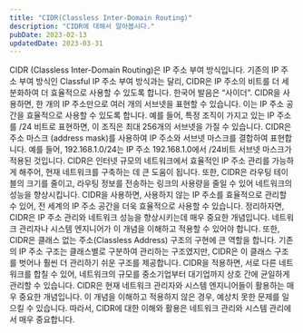 ```yaml
---
title: "CIDR(Classless Inter-Domain Routing)"
description: "CIDR에 대해서 알아봅시다."
pubDate: 2023-02-13
updatedDate: 2023-03-31
---
```


CIDR (Classless Inter-Domain Routing)은 IP 주소 부여 방식입니다. 기존의 IP 주소 부여 방식인 Classful IP 주소 부여 방식과는 달리, CIDR은 IP 주소의 비트를 더 세분화하여 더 효율적으로 사용할 수 있도록 합니다.
한국어 발음은 “사이더”.
CIDR을 사용하면, 한 개의 IP 주소만으로 여러 개의 서브넷을 표현할 수 있습니다. 이는 IP 주소 공간을 효율적으로 사용할 수 있도록 합니다. 예를 들어, 특정 조직이 가지고 있는 IP 주소를 /24 비트로 표현하면, 이 조직은 최대 256개의 서브넷을 가질 수 있습니다.
CIDR은 주소 마스크 (address mask)를 사용하여 IP 주소와 서브넷 마스크를 결합하여 표현합니다. 예를 들어, 192.168.1.0/24는 IP 주소 192.168.1.0에서 /24비트 서브넷 마스크가 적용된 것입니다.
CIDR은 인터넷 규모의 네트워크에서 효율적인 IP 주소 관리를 가능하게 해주어, 현재 네트워크를 구축하는 데 큰 도움이 됩니다. 또한, CIDR은 라우팅 테이블의 크기를 줄이고, 라우팅 정보를 전송하는 링크의 사용량을 줄일 수 있어 네트워크의 성능을 향상시킵니다.
CIDR을 사용하면, 사용하지 않는 IP 주소를 효율적으로 관리할 수 있어, 전 세계의 IP 주소 공간을 더욱 효율적으로 사용할 수 있습니다.
정리하자면, CIDR은 IP 주소 관리와 네트워크 성능을 향상시키는데 매우 중요한 개념입니다. 네트워크 관리자나 시스템 엔지니어가 이 개념을 이해하고 적용할 수 있어야 합니다.
또한, CIDR은 클래스 없는 주소(Classless Address) 구조의 구현에 큰 역할을 합니다. 기존의 IP 주소 구조는 클래스별로 구분하여 관리하는 구조였지만, CIDR은 이 클래스 구조를 벗어나 훨씬 더 관리하기 쉬운 구조를 제공합니다.
CIDR을 적용하면, 서로 다른 네트워크를 합칠 수 있어, 네트워크의 규모를 중소기업부터 대기업까지 상호 간에 균일하게 관리할 수 있습니다.
CIDR은 현재 네트워크 관리자와 시스템 엔지니어들이 활용하는 매우 중요한 개념입니다. 이 개념을 이해하고 적용하지 않은 경우, 예상치 못한 문제를 일으킬 수 있습니다. 따라서, CIDR에 대한 이해와 활용은 네트워크 관리와 시스템 관리에서 매우 중요합니다.
